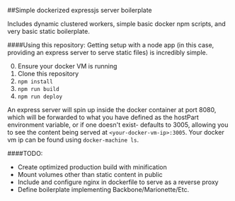 ##Simple dockerized expressjs server boilerplate

Includes dynamic clustered workers, simple basic docker npm scripts, and very basic static boilerplate.

####Using this repository:
Getting setup with a node app (in this case, providing an express server to serve static files) is incredibly simple.

0.  Ensure your docker VM is running
1.  Clone this repository
2.  `npm install`
3.  `npm run build`
4.  `npm run deploy`

An express server will spin up inside the docker container at port 8080, which will be forwarded to what you have defined as the hostPart environment variable, or if one doesn't exist- defaults to 3005, allowing you to see the content being served at `<your-docker-vm-ip>:3005`. Your docker vm ip can be found using `docker-machine ls`.


####TODO: 
- Create optimized production build with minification
- Mount volumes other than static content in public 
- Include and configure nginx in dockerfile to serve as a reverse proxy
- Define boilerplate implementing Backbone/Marionette/Etc.

